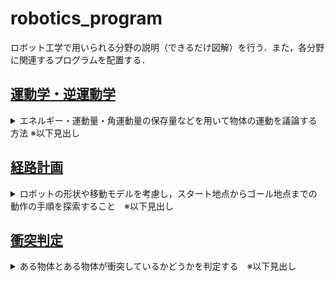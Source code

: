 # robotics_program
ロボット工学で用いられる分野の説明（できるだけ図解）を行う．また，各分野に関連するプログラムを配置する．
[](ここから運動学---------------------------------------------------------------)
## [運動学・逆運動学](https://github.com/study-robotics/robotics_program/tree/master/kinematics)
<details>
  <summary> エネルギー・運動量・角運動量の保存量などを用いて物体の運動を議論する方法 ※以下見出し</summary>
  
  * 運動学
  * 逆運動学
 </details>
 
[](ここまで運動学---------------------------------------------------------------) 
[](ここから経路計画---------------------------------------------------------------)

## [経路計画](https://github.com/study-robotics/robotics_program/tree/master/path_planning)
<details>
  <summary>ロボットの形状や移動モデルを考慮し，スタート地点からゴール地点までの動作の手順を探索すること　※以下見出し</summary>
  
  * ランダムサンプリング
      * RRT
      * RRT&#42;
</details>

[](ここまで経路計画---------------------------------------------------------------)
[](ここから衝突判定---------------------------------------------------------------)

## [衝突判定](https://github.com/study-robotics/robotics_program/tree/master/collision_check)
<details>
  <summary>ある物体とある物体が衝突しているかどうかを判定する　※以下見出し</summary>
  
  * 線分と円の衝突判定
</details>

[](ここまで衝突判定---------------------------------------------------------------)

